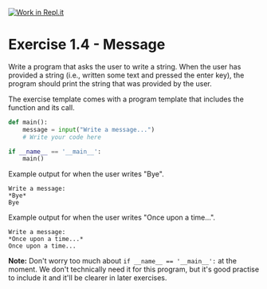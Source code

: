 [![Work in Repl.it](https://classroom.github.com/assets/work-in-replit-14baed9a392b3a25080506f3b7b6d57f295ec2978f6f33ec97e36a161684cbe9.svg)](https://classroom.github.com/online_ide?assignment_repo_id=3247679&assignment_repo_type=AssignmentRepo)
# Exercise 1.4 - Message

Write a program that asks the user to write a string. When the user has provided a string (i.e., written some text and pressed the enter key), the program should print the string that was provided by the user.

The exercise template comes with a program template that includes the function and its call.

```python
def main():
    message = input("Write a message...")
    # Write your code here

if __name__ == '__main__':
    main()
```

Example output for when the user writes "Bye".

```plaintext
Write a message:
*Bye*
Bye
```

Example output for when the user writes "Once upon a time...".

```plaintext
Write a message:
*Once upon a time...*
Once upon a time...
```

**Note:** Don't worry too much about `if __name__ == '__main__':` at the moment. We don't technically need it for this program, but it's good practise to include it and it'll be clearer in later exercises.
